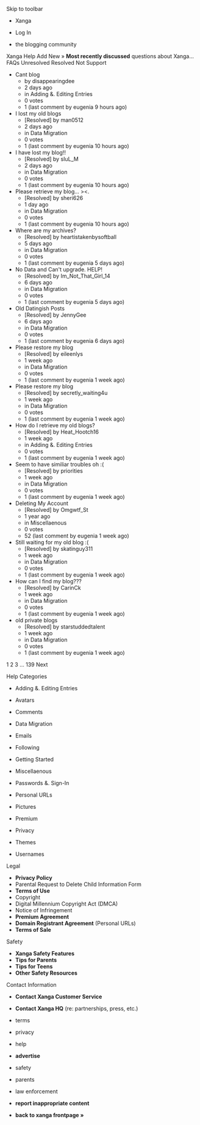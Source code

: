 Skip to toolbar

*   Xanga

*   Log In

*   the blogging community

Xanga Help Add New » **Most recently discussed** questions about Xanga… FAQs Unresolved Resolved Not Support

*   Cant blog
    *   by disappearingdee
    *   2 days ago
    *   in Adding &. Editing Entries
    *   0 votes
    *   1 (last comment by eugenia 9 hours ago)
*   I lost my old blogs
    *   \[Resolved\] by man0512
    *   2 days ago
    *   in Data Migration
    *   0 votes
    *   1 (last comment by eugenia 10 hours ago)
*   I have lost my blog!!
    *   \[Resolved\] by sIuL\_M
    *   2 days ago
    *   in Data Migration
    *   0 votes
    *   1 (last comment by eugenia 10 hours ago)
*   Please retrieve my blog... ><.
    *   \[Resolved\] by sheri626
    *   1 day ago
    *   in Data Migration
    *   0 votes
    *   1 (last comment by eugenia 10 hours ago)
*   Where are my archives?
    *   \[Resolved\] by heartistakenbysoftball
    *   5 days ago
    *   in Data Migration
    *   0 votes
    *   1 (last comment by eugenia 5 days ago)
*   No Data and Can't upgrade. HELP!
    *   \[Resolved\] by Im\_Not\_That\_Girl\_14
    *   6 days ago
    *   in Data Migration
    *   0 votes
    *   1 (last comment by eugenia 5 days ago)
*   Old Datingish Posts
    *   \[Resolved\] by JennyGee
    *   6 days ago
    *   in Data Migration
    *   0 votes
    *   1 (last comment by eugenia 6 days ago)
*   Please restore my blog
    *   \[Resolved\] by eileenlys
    *   1 week ago
    *   in Data Migration
    *   0 votes
    *   1 (last comment by eugenia 1 week ago)
*   Please restore my blog
    *   \[Resolved\] by secretly\_waiting4u
    *   1 week ago
    *   in Data Migration
    *   0 votes
    *   1 (last comment by eugenia 1 week ago)
*   How do I retrieve my old blogs?
    *   \[Resolved\] by Heat\_Hootch16
    *   1 week ago
    *   in Adding &. Editing Entries
    *   0 votes
    *   1 (last comment by eugenia 1 week ago)
*   Seem to have similiar troubles oh :(
    *   \[Resolved\] by priorities
    *   1 week ago
    *   in Data Migration
    *   0 votes
    *   1 (last comment by eugenia 1 week ago)
*   Deleting My Account
    *   \[Resolved\] by Omgwtf\_St
    *   1 year ago
    *   in Miscellaenous
    *   0 votes
    *   52 (last comment by eugenia 1 week ago)
*   Still waiting for my old blog :(
    *   \[Resolved\] by skatinguy311
    *   1 week ago
    *   in Data Migration
    *   0 votes
    *   1 (last comment by eugenia 1 week ago)
*   How can I find my blog???
    *   \[Resolved\] by CarinCk
    *   1 week ago
    *   in Data Migration
    *   0 votes
    *   1 (last comment by eugenia 1 week ago)
*   old private blogs
    *   \[Resolved\] by starstuddedtalent
    *   1 week ago
    *   in Data Migration
    *   0 votes
    *   1 (last comment by eugenia 1 week ago)

1 2 3 ... 139 Next

Help Categories

*   Adding &. Editing Entries
*   Avatars
*   Comments
*   Data Migration
*   Emails
*   Following
*   Getting Started
*   Miscellaenous

*   Passwords &. Sign-In
*   Personal URLs
*   Pictures
*   Premium
*   Privacy
*   Themes
*   Usernames

Legal

*   **Privacy Policy**
*   Parental Request to Delete Child Information Form
*   **Terms of Use**
*   Copyright
*   Digital Millennium Copyright Act (DMCA)
*   Notice of Infringement
*   **Premium Agreement**
*   **Domain Registrant Agreement** (Personal URLs)
*   **Terms of Sale**

Safety

*   **Xanga Safety Features**
*   **Tips for Parents**
*   **Tips for Teens**
*   **Other Safety Resources**

Contact Information

*   **Contact Xanga Customer Service**
*   **Contact Xanga HQ** (re: partnerships, press, etc.)

*   terms
*   privacy
*   help
*   **advertise**

*   safety
*   parents
*   law enforcement
*   **report inappropriate content**

*   **back to xanga frontpage »**